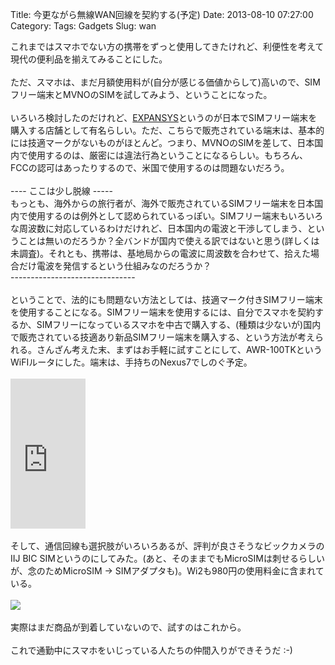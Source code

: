 Title: 今更ながら無線WAN回線を契約する(予定)
Date: 2013-08-10 07:27:00
Category: 
Tags: Gadgets
Slug: wan

これまではスマホでない方の携帯をずっと使用してきたけれど、利便性を考えて現代の便利品を揃えてみることにした。<br /><br />ただ、スマホは、まだ月額使用料が(自分が感じる価値からして)高いので、SIMフリー端末とMVNOのSIMを試してみよう、ということになった。<br /><br />いろいろ検討したのだけれど、<a href="http://www.expansys.jp/">EXPANSYS</a>というのが日本でSIMフリー端末を購入する店舗として有名らしい。ただ、こちらで販売されている端末は、基本的には技適マークがないものがほとんど。つまり、MVNOのSIMを差して、日本国内で使用するのは、厳密には違法行為ということになるらしい。もちろん、FCCの認可はあったりするので、米国で使用するのは問題ないだろう。<br /><br />---- ここは少し脱線 -----<br />もっとも、海外からの旅行者が、海外で販売されているSIMフリー端末を日本国内で使用するのは例外として認められているっぽい。SIMフリー端末もいろいろな周波数に対応しているわけだけれど、日本国内の電波と干渉してしまう、ということは無いのだろうか？全バンドが国内で使える訳ではないと思う(詳しくは未調査)。それとも、携帯は、基地局からの電波に周波数を合わせて、拾えた場合だけ電波を発信するという仕組みなのだろうか？<br />-------------------------------<br /><br />ということで、法的にも問題ない方法としては、技適マーク付きSIMフリー端末を使用することになる。SIMフリー端末を使用するには、自分でスマホを契約するか、SIMフリーになっているスマホを中古で購入する、(種類は少ないが)国内で販売されている技適あり新品SIMフリー端末を購入する、という方法が考えられる。さんざん考えた末、まずはお手軽に試すことにして、AWR-100TKというWiFIルータにした。端末は、手持ちのNexus7でしのぐ予定。<br /><br /><iframe frameborder="0" marginheight="0" marginwidth="0" scrolling="no" src="http://rcm-fe.amazon-adsystem.com/e/cm?t=formalism-22&amp;o=9&amp;p=8&amp;l=as1&amp;asins=B00AEGM1WK&amp;ref=qf_sp_asin_til&amp;fc1=000000&amp;IS2=1&amp;lt1=_blank&amp;m=amazon&amp;lc1=0000FF&amp;bc1=000000&amp;bg1=FFFFFF&amp;f=ifr" style="height: 240px; width: 120px;"></iframe> <br /><br />そして、通信回線も選択肢がいろいろあるが、評判が良さそうなビックカメラのIIJ BIC SIMというのにしてみた。(あと、そのままでもMicroSIMは刺せるらしいが、念のためMicroSIM -&gt; SIMアダプタも)。Wi2も980円の使用料金に含まれている。<br /><br /><a href="http://www.amazon.co.jp/gp/product/B00D74BPOG/ref=as_li_ss_il?ie=UTF8&amp;camp=247&amp;creative=7399&amp;creativeASIN=B00D74BPOG&amp;linkCode=as2&amp;tag=formalism-22"><img border="0" src="http://ws-fe.amazon-adsystem.com/widgets/q?_encoding=UTF8&amp;ASIN=B00D74BPOG&amp;Format=_SL160_&amp;ID=AsinImage&amp;MarketPlace=JP&amp;ServiceVersion=20070822&amp;WS=1&amp;tag=formalism-22" /></a><img alt="" border="0" height="1" src="http://ir-jp.amazon-adsystem.com/e/ir?t=formalism-22&amp;l=as2&amp;o=9&amp;a=B00D74BPOG" style="border: none !important; margin: 0px !important;" width="1" /><br /><br />実際はまだ商品が到着していないので、試すのはこれから。<br /><br />これで通勤中にスマホをいじっている人たちの仲間入りができそうだ :-)<br /><br />
